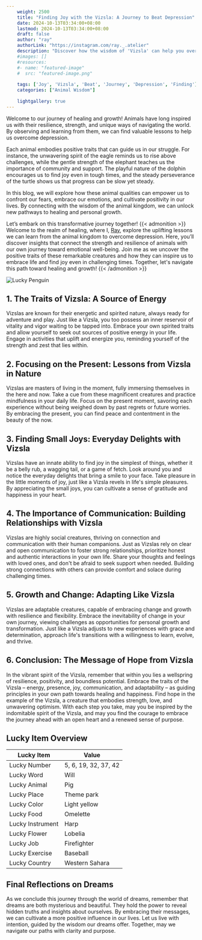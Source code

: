 ```yaml
---
    weight: 2500
    title: "Finding Joy with the Vizsla: A Journey to Beat Depression"  # Assuming 'title' column exists
    date: 2024-10-13T03:34:00+08:00
    lastmod: 2024-10-13T03:34:00+08:00
    draft: false
    author: "ray"
    authorLink: "https://instagram.com/ray._.atelier"
    description: "Discover how the wisdom of 'Vizsla' can help you overcome depression and find joy in your life journey."
    #images: []
    #resources:
    #- name: "featured-image"
    #  src: "featured-image.png"
    
    tags: ['Joy', 'Vizsla', 'Beat', 'Journey', 'Depression', 'Finding']
    categories: ["Animal Wisdom"]
    
    lightgallery: true
---
```

    
Welcome to our journey of healing and growth! Animals have long inspired us with their resilience, strength, and unique ways of navigating the world. By observing and learning from them, we can find valuable lessons to help us overcome depression.

Each animal embodies positive traits that can guide us in our struggle. For instance, the unwavering spirit of the eagle reminds us to rise above challenges, while the gentle strength of the elephant teaches us the importance of community and support. The playful nature of the dolphin encourages us to find joy even in tough times, and the steady perseverance of the turtle shows us that progress can be slow yet steady.

In this blog, we will explore how these animal qualities can empower us to confront our fears, embrace our emotions, and cultivate positivity in our lives. By connecting with the wisdom of the animal kingdom, we can unlock new pathways to healing and personal growth.

Let’s embark on this transformative journey together!
{{< admonition >}}
Welcome to the realm of healing, where I, [Ray](https://instagram.com/ray._.atelier), explore the uplifting lessons we can learn from the animal kingdom to overcome depression. Here, you’ll discover insights that connect the strength and resilience of animals with our own journey toward emotional well-being. Join me as we uncover the positive traits of these remarkable creatures and how they can inspire us to embrace life and find joy even in challenging times. Together, let's navigate this path toward healing and growth!
{{< /admonition >}}

![Lucky Penguin](https://cdn.pixabay.com/photo/2024/09/07/02/34/penguins-9028827_1280.jpg "Lucky Penguin")

## 1. The Traits of Vizsla: A Source of Energy
Vizslas are known for their energetic and spirited nature, always ready for adventure and play. Just like a Vizsla, you too possess an inner reservoir of vitality and vigor waiting to be tapped into. Embrace your own spirited traits and allow yourself to seek out sources of positive energy in your life. Engage in activities that uplift and energize you, reminding yourself of the strength and zest that lies within.

## 2. Focusing on the Present: Lessons from Vizsla in Nature
Vizslas are masters of living in the moment, fully immersing themselves in the here and now. Take a cue from these magnificent creatures and practice mindfulness in your daily life. Focus on the present moment, savoring each experience without being weighed down by past regrets or future worries. By embracing the present, you can find peace and contentment in the beauty of the now.

## 3. Finding Small Joys: Everyday Delights with Vizsla
Vizslas have an innate ability to find joy in the simplest of things, whether it be a belly rub, a wagging tail, or a game of fetch. Look around you and notice the everyday delights that bring a smile to your face. Take pleasure in the little moments of joy, just like a Vizsla revels in life's simple pleasures. By appreciating the small joys, you can cultivate a sense of gratitude and happiness in your heart.

## 4. The Importance of Communication: Building Relationships with Vizsla
Vizslas are highly social creatures, thriving on connection and communication with their human companions. Just as Vizslas rely on clear and open communication to foster strong relationships, prioritize honest and authentic interactions in your own life. Share your thoughts and feelings with loved ones, and don't be afraid to seek support when needed. Building strong connections with others can provide comfort and solace during challenging times.

## 5. Growth and Change: Adapting Like Vizsla
Vizslas are adaptable creatures, capable of embracing change and growth with resilience and flexibility. Embrace the inevitability of change in your own journey, viewing challenges as opportunities for personal growth and transformation. Just like a Vizsla adjusts to new experiences with grace and determination, approach life's transitions with a willingness to learn, evolve, and thrive.

## 6. Conclusion: The Message of Hope from Vizsla
In the vibrant spirit of the Vizsla, remember that within you lies a wellspring of resilience, positivity, and boundless potential. Embrace the traits of the Vizsla – energy, presence, joy, communication, and adaptability – as guiding principles in your own path towards healing and happiness. Find hope in the example of the Vizsla, a creature that embodies strength, love, and unwavering optimism. With each step you take, may you be inspired by the indomitable spirit of the Vizsla, and may you find the courage to embrace the journey ahead with an open heart and a renewed sense of purpose.


## Lucky Item Overview
| Lucky Item          | Value              |
|---------------|--------------------|
| Lucky Number        | 5, 6, 19, 32, 37, 42  |
| Lucky Word          | Will |
| Lucky Animal        | Pig |
| Lucky Place         | Theme park     |
| Lucky Color         | Light yellow     |
| Lucky Food          | Omelette      |
| Lucky Instrument    | Harp |
| Lucky Flower        | Lobelia    |
| Lucky Job           | Firefighter       |
| Lucky Exercise      | Baseball  |
| Lucky Country       | Western Sahara    |


##  Final Reflections on Dreams

As we conclude this journey through the world of dreams, remember that dreams are both mysterious and beautiful. They hold the power to reveal hidden truths and insights about ourselves. By embracing their messages, we can cultivate a more positive influence in our lives. Let us live with intention, guided by the wisdom our dreams offer. Together, may we navigate our paths with clarity and purpose.
